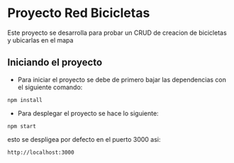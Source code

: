 # Proyecto Red Bicicletas

Este proyecto se desarrolla para probar un CRUD de creacion de bicicletas y ubicarlas en el mapa

## Iniciando el proyecto

- Para iniciar el proyecto se debe de primero bajar las dependencias con el siguiente comando:

` npm install `

- Para desplegar el proyecto se hace lo siguiente:

`npm start`

esto se despligea por defecto en el puerto 3000 asi:

`http://localhost:3000`
